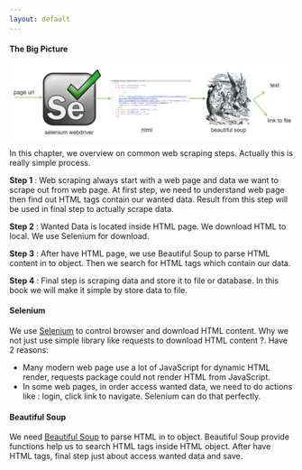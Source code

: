 ```yaml
---
layout: default
---
```


#### The Big Picture

![](images/big_picture.png)

In this chapter, we overview on common web scraping steps. Actually this is really simple process.

**Step 1** : Web scraping always start with a web page and data we want to scrape out from web page. At first step, we need to understand web page then find out  HTML tags contain our wanted data. Result from this step will be used in final step to actually scrape data.

**Step 2** : Wanted Data is located inside HTML page.  We download HTML to local. We use Selenium for download.

**Step 3** : After have HTML page, we use Beautiful Soup to parse HTML content in to object. Then we search for HTML tags which contain our data.

**Step 4** : Final step is scraping data and store it to file  or database. In this book we will make it simple by store data to file.

#### Selenium

We use <a href="https://www.seleniumhq.org/" target="_blank">Selenium</a> to control browser and download HTML content. Why we not just use simple library like requests to download HTML content ?. Have 2 reasons:

* Many modern web page use a lot of JavaScript for dynamic HTML render, requests package could not render HTML from JavaScript.
* In some web pages, in order access wanted data, we need to do actions like : login, click link to navigate. Selenium can do that perfectly.

#### Beautiful Soup

We need [Beautiful Soup](https://www.crummy.com/software/BeautifulSoup/bs4/doc/) to parse HTML in to object. Beautiful Soup provide functions help us to search HTML tags inside HTML object. After have HTML tags, final step just about access wanted data and save.
